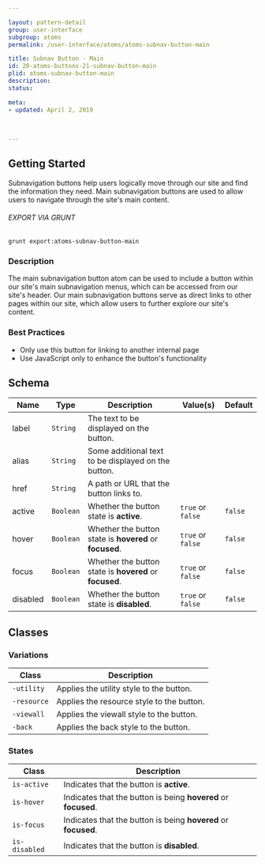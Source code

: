 ```yaml
---

layout: pattern-detail
group: user-interface
subgroup: atoms
permalink: /user-interface/atoms/atoms-subnav-button-main

title: Subnav Button - Main
id: 20-atoms-buttons-21-subnav-button-main
plid: atoms-subnav-button-main
description: 
status: 

meta:
- updated: April 2, 2019
  
  
  
---
```



## Getting Started

Subnavigation buttons help users logically move through our site and find the information they need. Main subnavigation buttons are used to allow users to navigate through the site's main content.

###### EXPORT VIA GRUNT

```
grunt export:atoms-subnav-button-main
```


### Description

The main subnavigation button atom can be used to include a button within our site's main subnavigation menus, which can be accessed from our site's header. Our main subnavigation buttons serve as direct links to other pages within our site, which allow users to further explore our site's content.


### Best Practices

- Only use this button for linking to another internal page
- Use JavaScript only to enhance the button's functionality


## Schema

| Name            | Type      | Description                                               | Value(s)                                | Default                 |
|-----------------|-----------|-----------------------------------------------------------|-----------------------------------------|-------------------------|
| label           | `String`  | The text to be displayed on the button.                   |                                         |                         |
| alias           | `String`  | Some additional text to be displayed on the button.       |                                         |                         |
| href            | `String`  | A path or URL that the button links to.                   |                                         |                         |
| active          | `Boolean` | Whether the button state is **active**.                   | `true` or `false`                       | `false`                 |
| hover           | `Boolean` | Whether the button state is **hovered** or **focused**.   | `true` or `false`                       | `false`                 |
| focus           | `Boolean` | Whether the button state is **hovered** or **focused**.   | `true` or `false`                       | `false`                 |
| disabled        | `Boolean` | Whether the button state is **disabled**.                 | `true` or `false`                       | `false`                 |


## Classes

### Variations

| Class           | Description                                     |
|-----------------|-------------------------------------------------|
| `-utility`      | Applies the utility style to the button.        |
| `-resource`     | Applies the resource style to the button.       |
| `-viewall`      | Applies the viewall style to the button.        |
| `-back`         | Applies the back style to the button.           |

### States

| Class             | Description                                                           |
|-------------------|-----------------------------------------------------------------------|
| `is-active`       | Indicates that the button is **active**.                              |
| `is-hover`        | Indicates that the button is being **hovered** or **focused**.        |
| `is-focus`        | Indicates that the button is being **hovered** or **focused**.        |
| `is-disabled`     | Indicates that the button is **disabled**.                            |
